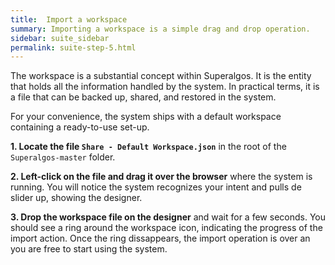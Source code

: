 ```yaml
---
title:  Import a workspace
summary: Importing a workspace is a simple drag and drop operation.
sidebar: suite_sidebar
permalink: suite-step-5.html
---
```


The <a data-toggle="tooltip" data-original-title="{{site.data.concepts.design_space}}">workspace</a> is a substantial concept within Superalgos. It is the entity that holds all the information handled by the system. In practical terms, it is a file that can be backed up, shared, and restored in the system.

For your convenience, the system ships with a default workspace containing a ready-to-use set-up.

**1. Locate the file ```Share - Default Workspace.json```** in the root of the ```Superalgos-master``` folder.

**2. Left-click on the file and drag it over the browser** where the system is running. You will notice the system recognizes your intent and pulls de slider up, showing the designer.

**3. Drop the workspace file on the designer** and wait for a few seconds. You should see a ring around the workspace icon, indicating the progress of the import action. Once the ring dissappears, the import operation is over an you are free to start using the system.